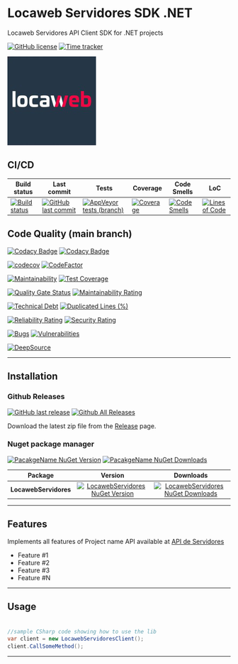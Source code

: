 # Locaweb Servidores SDK .NET

Locaweb Servidores API Client SDK for .NET projects

[![GitHub license](https://img.shields.io/github/license/guibranco/locaweb-servidores-sdk-dotnet)](https://github.com/guibranco/locaweb-servidores-sdk-dotnet)
[![Time tracker](https://wakatime.com/badge/github/guibranco/locaweb-servidores-sdk-dotnet.svg)](https://wakatime.com/badge/github/guibranco/locaweb-servidores-sdk-dotnet)

![Locaweb Servidores logo](logo.png)

## CI/CD

| Build status | Last commit | Tests | Coverage | Code Smells | LoC | 
|--------------|-------------|-------|-------|-------|-------|
| [![Build status](https://ci.appveyor.com/api/projects/status/3pwkldi9x4mwa7ke?svg=true)](https://ci.appveyor.com/project/guibranco/locaweb-servidores-sdk-dotnet) | [![GitHub last commit](https://img.shields.io/github/last-commit/guibranco/locaweb-servidores-sdk-dotnet/main)](https://github.com/guibranco/locaweb-servidores-sdk-dotnet) | [![AppVeyor tests (branch)](https://img.shields.io/appveyor/tests/guibranco/locaweb-servidores-sdk-dotnet/main?compact_message)](https://ci.appveyor.com/project/guibranco/locaweb-servidores-sdk-dotnet/branch/main/tests) | [![Coverage](https://sonarcloud.io/api/project_badges/measure?project=guibranco_locaweb-servidores-sdk-dotnet&metric=coverage&branch=main)](https://sonarcloud.io/dashboard?id=guibranco_locaweb-servidores-sdk-dotnet) | [![Code Smells](https://sonarcloud.io/api/project_badges/measure?project=guibranco_locaweb-servidores-sdk-dotnet&metric=code_smells&branch=main)](https://sonarcloud.io/dashboard?id=guibranco_locaweb-servidores-sdk-dotnet) | [![Lines of Code](https://sonarcloud.io/api/project_badges/measure?project=guibranco_locaweb-servidores-sdk-dotnet&metric=ncloc&branch=main)](https://sonarcloud.io/dashboard?id=guibranco_locaweb-servidores-sdk-dotnet) | 

## Code Quality (main branch)

[![Codacy Badge](https://app.codacy.com/project/badge/Grade/7bc92a4c7bf14fdd99c1286929794af6)](https://www.codacy.com/gh/guibranco/locaweb-servidores-sdk-dotnet/dashboard?utm_source=github.com&amp;utm_medium=referral&amp;utm_content=gguibranco/locaweb-servidores-sdk-dotnet&amp;utm_campaign=Badge_Grade)
[![Codacy Badge](https://app.codacy.com/project/badge/Coverage/7bc92a4c7bf14fdd99c1286929794af6)](https://www.codacy.com/gh/guibranco/locaweb-servidores-sdk-dotnet/dashboard?utm_source=github.com&utm_medium=referral&utm_content=guibranco/locaweb-servidores-sdk-dotnet&utm_campaign=Badge_Coverage)

[![codecov](https://codecov.io/gh/guibranco/locaweb-servidores-sdk-dotnet/branch/main/graph/badge.svg)](https://codecov.io/gh/guibranco/locaweb-servidores-sdk-dotnet)
[![CodeFactor](https://www.codefactor.io/repository/github/guibranco/locaweb-servidores-sdk-dotnet/badge)](https://www.codefactor.io/repository/github/guibranco/locaweb-servidores-sdk-dotnet)

[![Maintainability](https://api.codeclimate.com/v1/badges/a0c29372d68f39b77317/maintainability)](https://codeclimate.com/github/guibranco/locaweb-servidores-sdk-dotnet/maintainability)
[![Test Coverage](https://api.codeclimate.com/v1/badges/a0c29372d68f39b77317/test_coverage)](https://codeclimate.com/github/guibranco/locaweb-servidores-sdk-dotnet/test_coverage)

[![Quality Gate Status](https://sonarcloud.io/api/project_badges/measure?project=guibranco_locaweb-servidores-sdk-dotnet&metric=alert_status)](https://sonarcloud.io/dashboard?id=guibranco_locaweb-servidores-sdk-dotnet)
[![Maintainability Rating](https://sonarcloud.io/api/project_badges/measure?project=guibranco_locaweb-servidores-sdk-dotnet&metric=sqale_rating)](https://sonarcloud.io/dashboard?id=guibranco_locaweb-servidores-sdk-dotnet)

[![Technical Debt](https://sonarcloud.io/api/project_badges/measure?project=guibranco_locaweb-servidores-sdk-dotnet&metric=sqale_index)](https://sonarcloud.io/dashboard?id=guibranco_locaweb-servidores-sdk-dotnet)
[![Duplicated Lines (%)](https://sonarcloud.io/api/project_badges/measure?project=guibranco_locaweb-servidores-sdk-dotnet&metric=duplicated_lines_density)](https://sonarcloud.io/dashboard?id=guibranco_locaweb-servidores-sdk-dotnet)

[![Reliability Rating](https://sonarcloud.io/api/project_badges/measure?project=guibranco_locaweb-servidores-sdk-dotnet&metric=reliability_rating)](https://sonarcloud.io/dashboard?id=guibranco_locaweb-servidores-sdk-dotnet)
[![Security Rating](https://sonarcloud.io/api/project_badges/measure?project=guibranco_locaweb-servidores-sdk-dotnet&metric=security_rating)](https://sonarcloud.io/dashboard?id=guibranco_locaweb-servidores-sdk-dotnet)

[![Bugs](https://sonarcloud.io/api/project_badges/measure?project=guibranco_locaweb-servidores-sdk-dotnet&metric=bugs)](https://sonarcloud.io/dashboard?id=guibranco_locaweb-servidores-sdk-dotnet)
[![Vulnerabilities](https://sonarcloud.io/api/project_badges/measure?project=guibranco_locaweb-servidores-sdk-dotnet&metric=vulnerabilities)](https://sonarcloud.io/dashboard?id=guibranco_locaweb-servidores-sdk-dotnet)

[![DeepSource](https://app.deepsource.com/gh/guibranco/locaweb-servidores-sdk-dotnet.svg/?label=active+issues&show_trend=true&token=mMhMyKrAvcN9ZPt2B0umRJ_C)](https://app.deepsource.com/gh/guibranco/locaweb-servidores-sdk-dotnet/?ref=repository-badge)

---

## Installation

### Github Releases

[![GitHub last release](https://img.shields.io/github/release-date/guibranco/locaweb-servidores-sdk-dotnet.svg?style=flat)](https://github.com/guibranco/locaweb-servidores-sdk-dotnet) [![Github All Releases](https://img.shields.io/github/downloads/guibranco/locaweb-servidores-sdk-dotnet/total.svg?style=flat)](https://github.com/guibranco/locaweb-servidores-sdk-dotnet)

Download the latest zip file from the [Release](https://github.com/guibranco/locaweb-servidores-sdk-dotnet/releases) page.

### Nuget package manager

[![PacakgeName NuGet Version](https://img.shields.io/nuget/v/LocawebServidores.svg?style=flat)](https://www.nuget.org/packages/LocawebServidores/)
[![PacakgeName NuGet Downloads](https://img.shields.io/nuget/dt/LocawebServidores.svg?style=flat)](https://www.nuget.org/packages/LocawebServidores/)

| Package | Version | Downloads |
|------------------|:-------:|:-------:|
| **LocawebServidores** | [![LocawebServidores NuGet Version](https://img.shields.io/nuget/v/LocawebServidores.svg?style=flat)](https://www.nuget.org/packages/LocawebServidores/) | [![LocawebServidores NuGet Downloads](https://img.shields.io/nuget/dt/LocawebServidores.svg?style=flat)](https://www.nuget.org/packages/LocawebServidores/) |

---

## Features

Implements all features of Project name API available at [API de Servidores](https://developer.locaweb.com.br/documentacoes/apiservidores/)

-  Feature #1
-  Feature #2
-  Feature #3
-  Feature #N

---

## Usage

```cs

//sample CSharp code showing how to use the lib
var client = new LocawebServidoresClient();
client.CallSomeMethod();

```

---
